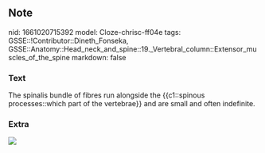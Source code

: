 ## Note
nid: 1661020715392
model: Cloze-chrisc-ff04e
tags: GSSE::!Contributor::Dineth_Fonseka, GSSE::Anatomy::Head_neck_and_spine::19._Vertebral_column::Extensor_muscles_of_the_spine
markdown: false

### Text
<div>
  The spinalis bundle of fibres run alongside the {{c1::spinous
  processes::which part of the vertebrae}} and are small and often
  indefinite.
</div>

### Extra
<img src="paste-7c8364c61d38e78d07eb1f94aec494ce13fcedd2.jpg">
